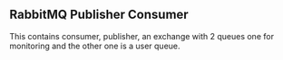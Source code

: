  RabbitMQ Publisher Consumer
---
This contains consumer, publisher, an exchange with 2 queues one for monitoring and the other one is a user queue.
